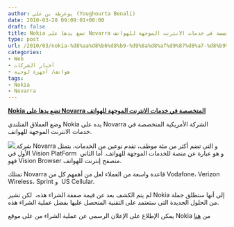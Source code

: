 ```yaml
---
author: يوغرطة بن علي (Youghourta Benali)
date: 2010-03-28 09:09:01+00:00
draft: false
title: Nokia تضع يدها على Novarra المتخصصة في خدمات الانترنت الموجهة للهواتف
type: post
url: /2010/03/nokia-%d8%aa%d8%b6%d8%b9-%d9%8a%d8%af%d9%87%d8%a7-%d8%b9%d9%84%d9%89-novarra-%d8%a7%d9%84%d9%85%d8%aa%d8%ae%d8%b5%d8%b5%d8%a9-%d9%81%d9%8a-%d8%ae%d8%af%d9%85%d8%a7%d8%aa-%d8%a7%d9%84%d8%a7%d9%86%d8%aa/
categories:
- Web
- أخبار الشركات
- هواتف/ أجهزة لوحية
tags:
- Nokia
- Novarra
---
```


[**Nokia تضع يدها على Novarra المتخصصة في خدمات الانترنت الموجهة للهواتف**](http://www.it-scoop.com/2010/03/nokia-%d8%aa%d8%b6%d8%b9-%d9%8a%d8%af%d9%87%d8%a7-%d8%b9%d9%84%d9%89-novarra-%d8%a7%d9%84%d9%85%d8%aa%d8%ae%d8%b5%d8%b5%d8%a9-%d9%81%d9%8a-%d8%ae%d8%af%d9%85%d8%a7%d8%aa-%d8%a7%d9%84%d8%a7%d9%86%d8%aa/)


وضع العملاق الفنلندي Nokia يده على Novarra الشركة الأمريكية المتخصصة في خدمات الانترنت الموجهة للهواتف.

[
](http://www.it-scoop.com/wp-content/uploads/2010/03/nokia_novarra.jpg)

[![](http://www.it-scoop.com/wp-content/uploads/2010/03/nokia_novarra-e1269767307187.jpg)
](http://www.it-scoop.com/2010/03/nokia-%d8%aa%d8%b6%d8%b9-%d9%8a%d8%af%d9%87%d8%a7-%d8%b9%d9%84%d9%89-novarra-%d8%a7%d9%84%d9%85%d8%aa%d8%ae%d8%b5%d8%b5%d8%a9-%d9%81%d9%8a-%d8%ae%d8%af%d9%85%d8%a7%d8%aa-%d8%a7%d9%84%d8%a7%d9%86%d8%aa/)شركة Novarra و التي تضم أكثر من مئة موظف، تقدم نوعين من الخدمات، يتمثل الأول في Vision PlatForm  و هو عبارة عن منصة للخدمات الموجهة للهواتف. أما الثاني فهو Vision Browser متصفح إنترنت للهواتف.

تمتلك Novarra قاعدة واسعة من العملاء لعل من أهمهم كل من Vodafone، Verizon Wireless، Sprint و  US Cellular.

لم يتم الكشف بعد عن قيمة صفقة الشراء هذه،  لكن تشير Nokia إلى أنها ستطلق جملة من الحلول الجديدة التي ستعتمد على التقنية المتحصل عليها بفضل عملية الشراء هذه.

يمكن الإطلاع على الإعلان الرسمي عن عملية الشراء من على موقع Nokia من [هنا](http://investors.nokia.com/phoenix.zhtml?c=107224&p=irol-newsArticle&ID=1406726)
